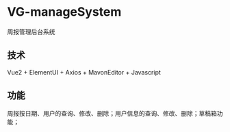# VG-manageSystem
周报管理后台系统
## 技术
Vue2 + ElementUI + Axios + MavonEditor + Javascript
## 功能
周报按日期、用户的查询、修改、删除；用户信息的查询、修改、删除；草稿箱功能；
